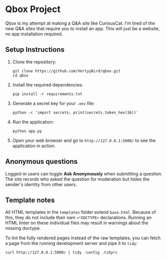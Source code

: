 # Qbox Project

Qbox is my attempt at making a Q&A site like CuriousCat. I'm tired of the new Q&A sites that require you to install an app. This will just be a website, no app installation required.

## Setup Instructions

1. Clone the repository:
   ```
   git clone https://github.com/VertyyBird/qbox.git
   cd qbox
   ```

2. Install the required dependencies:
   ```
   pip install -r requirements.txt
   ```

3. Generate a secret key for your `.env` file:
   ```
   python -c 'import secrets; print(secrets.token_hex(16))'
   ```

4. Run the application:
   ```
   python app.py
   ```

5. Open your web browser and go to `http://127.0.0.1:5000/` to see the application in action.

## Anonymous questions

Logged-in users can toggle **Ask Anonymously** when submitting a question.
The site records who asked the question for moderation but hides the
sender's identity from other users.

## Template notes

All HTML templates in the `templates` folder extend `base.html`. Because of this, they do not include their own `<!DOCTYPE>` declarations. Running an HTML linter on these individual files may result in warnings about the missing doctype.

To lint the fully rendered pages instead of the raw templates, you can fetch a page from the running development server and pipe it to `tidy`:

```
curl http://127.0.0.1:5000/ | tidy -config .tidyrc
```
